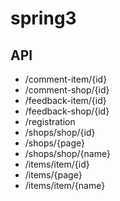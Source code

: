 # spring3
## API
* /comment-item/{id}
* /comment-shop/{id}
* /feedback-item/{id}
* /feedback-shop/{id}
* /registration
* /shops/shop/{id}
* /shops/{page}
* /shops/shop/{name}
* /items/item/{id}
* /items/{page}
* /items/item/{name}